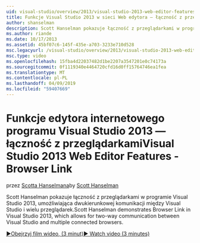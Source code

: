 ```yaml
---
uid: visual-studio/overview/2013/visual-studio-2013-web-editor-features-browser-link
title: Funkcje Visual Studio 2013 w sieci Web edytora — łączność z przeglądarkami | Dokumentacja firmy Microsoft
author: shanselman
description: Scott Hanselman pokazuje łączność z przeglądarkami w programie Visual Studio 2013, umożliwiająca dwukierunkowej komunikacji między Visual Studio i wielu przeglądarek...
ms.author: riande
ms.date: 10/17/2013
ms.assetid: 45bf07c6-145f-435e-a703-3233e710d528
msc.legacyurl: /visual-studio/overview/2013/visual-studio-2013-web-editor-features-browser-link
msc.type: video
ms.openlocfilehash: 15fba4d22037482d1be2207a3547201e0c74173a
ms.sourcegitcommit: 0f1119340e4464720cfd16d0ff15764746ea1fea
ms.translationtype: MT
ms.contentlocale: pl-PL
ms.lasthandoff: 04/09/2019
ms.locfileid: "59407669"
---
```

# <a name="visual-studio-2013-web-editor-features---browser-link"></a><span data-ttu-id="50f19-103">Funkcje edytora internetowego programu Visual Studio 2013 — łączność z przeglądarkami</span><span class="sxs-lookup"><span data-stu-id="50f19-103">Visual Studio 2013 Web Editor Features - Browser Link</span></span>

<span data-ttu-id="50f19-104">przez [Scotta Hanselmana](https://github.com/shanselman)</span><span class="sxs-lookup"><span data-stu-id="50f19-104">by [Scott Hanselman](https://github.com/shanselman)</span></span>

<span data-ttu-id="50f19-105">Scott Hanselman pokazuje łączność z przeglądarkami w programie Visual Studio 2013, umożliwiająca dwukierunkowej komunikacji między Visual Studio i wielu przeglądarek.</span><span class="sxs-lookup"><span data-stu-id="50f19-105">Scott Hanselman demonstrates Browser Link in Visual Studio 2013, which allows for two-way communication between Visual Studio and multiple connected browsers.</span></span>

[<span data-ttu-id="50f19-106">&#9654;Obejrzyj film wideo, (3 minut)</span><span class="sxs-lookup"><span data-stu-id="50f19-106">&#9654; Watch video (3 minutes)</span></span>](https://channel9.msdn.com/Blogs/ASP-NET-Site-Videos/visual-studio-2013-web-editor-features-browser-link)
